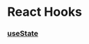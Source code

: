 # React Hooks

### [useState](https://github.com/SaishJ/React-Hooks/commit/a04d9fc28e67ee838856cfbcecef87f99409c25c)
